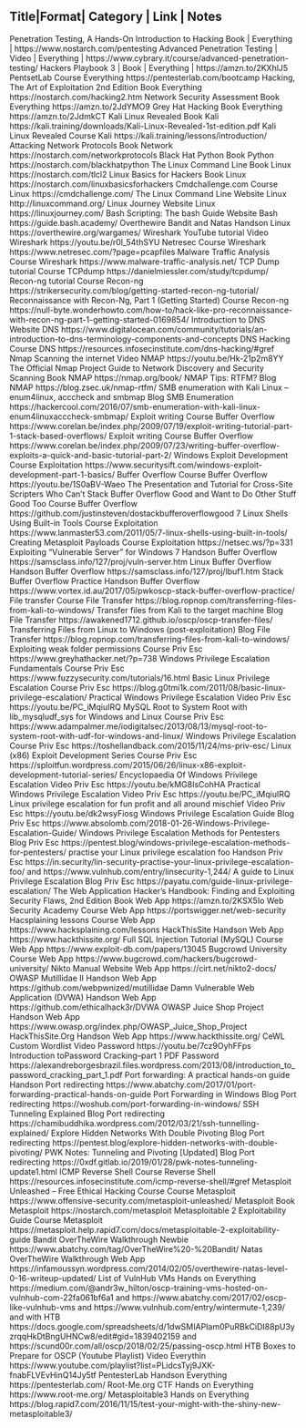 Title|Format|	Category |	Link |	Notes
-----------------------
<table>
Penetration Testing, A Hands-On Introduction to Hacking	Book |	Everything	| https://www.nostarch.com/pentesting	
Advanced Penetration Testing |	Video	| Everything |	https://www.cybrary.it/course/advanced-penetration-testing/	
Hackers Playbook 3 |	Book |	Everything |	https://amzn.to/2KXhlJ5	
PentsetLab	Course	Everything	https://pentesterlab.com/bootcamp	
Hacking, The Art of Exploitation 2nd Edition	Book	Everything	https://nostarch.com/hacking2.htm	
Network Security Assessment	Book	Everything	https://amzn.to/2JdYMO9	
Grey Hat Hacking	Book	Everything	https://amzn.to/2JdmkCT	
Kali Linux Revealed	Book	Kali	https://kali.training/downloads/Kali-Linux-Revealed-1st-edition.pdf	
Kali Linux Revealed	Course	Kali	https://kali.training/lessons/introduction/	
Attacking Network Protocols	Book	Network	https://nostarch.com/networkprotocols	
Black Hat Python	Book	Python	https://nostarch.com/blackhatpython	
The Linux Command Line	Book	Linux	https://nostarch.com/tlcl2	
Linux Basics for Hackers	Book	Linux	https://nostarch.com/linuxbasicsforhackers	
Cmdchallenge.com	Course	Linux	https://cmdchallenge.com/	
The Linux Command Line	Website	Linux	http://linuxcommand.org/	
Linux Journey	Website	Linux	https://linuxjourney.com/	
Bash Scripting: The bash Guide	Website	Bash	https://guide.bash.academy/	
Overthewire
Bandit and Natas	Handson	Linux	https://overthewire.org/wargames/	
Wireshark YouTube tutorial	Video	Wireshark	https://youtu.be/r0l_54thSYU	
Netresec	Course	Wireshark	https://www.netresec.com/?page=pcapfiles	
Malware Traffic Analysis	Course	Wireshark	https://www.malware-traffic-analysis.net/	
TCP Dump tutorial	Course	TCPdump	https://danielmiessler.com/study/tcpdump/	
Recon-ng tutorial	Course	Recon-ng	https://strikersecurity.com/blog/getting-started-recon-ng-tutorial/	
Reconnaissance with Recon-Ng, Part 1 (Getting Started)	Course	Recon-ng	https://null-byte.wonderhowto.com/how-to/hack-like-pro-reconnaissance-with-recon-ng-part-1-getting-started-0169854/	
Introduction to DNS	Website	DNS	https://www.digitalocean.com/community/tutorials/an-introduction-to-dns-terminology-components-and-concepts	
DNS Hacking	Course	DNS	https://resources.infosecinstitute.com/dns-hacking/#gref	
Nmap Scanning the internet	Video	NMAP	https://youtu.be/Hk-21p2m8YY	
The Official Nmap Project Guide to Network Discovery and Security Scanning	Book	NMAP	https://nmap.org/book/	
NMAP Tips: RTFM?	Blog	NMAP	https://blog.zsec.uk/nmap-rtfm/	
SMB enumeration with Kali Linux – enum4linux, acccheck and smbmap	Blog	SMB Enumeration	https://hackercool.com/2016/07/smb-enumeration-with-kali-linux-enum4linuxacccheck-smbmap/	
Exploit writing	Course	Buffer Overflow	https://www.corelan.be/index.php/2009/07/19/exploit-writing-tutorial-part-1-stack-based-overflows/	
Exploit writing	Course	Buffer Overflow	https://www.corelan.be/index.php/2009/07/23/writing-buffer-overflow-exploits-a-quick-and-basic-tutorial-part-2/	
Windows Exploit Development	Course	Exploitation	https://www.securitysift.com/windows-exploit-development-part-1-basics/	
Buffer Overflow	Course	Buffer Overflow	https://youtu.be/1S0aBV-Waeo	
The Presentation and Tutorial for Cross-Site Scripters Who Can’t Stack Buffer Overflow Good and Want to Do Other Stuff Good Too	Course	Buffer Overflow	https://github.com/justinsteven/dostackbufferoverflowgood	
7 Linux Shells Using Built-in Tools	Course	Exploitation	https://www.lanmaster53.com/2011/05/7-linux-shells-using-built-in-tools/	
Creating Metasploit Payloads	Course	Exploitation	https://netsec.ws/?p=331	
Exploiting “Vulnerable Server” for Windows 7	Handson	Buffer Overflow	https://samsclass.info/127/proj/vuln-server.htm	
Linux Buffer Overflow	Handson	Buffer Overflow	https://samsclass.info/127/proj/lbuf1.htm	
Stack Buffer Overflow Practice	Handson	Buffer Overflow	https://www.vortex.id.au/2017/05/pwkoscp-stack-buffer-overflow-practice/	
File transfer	Course	File Transfer	https://blog.ropnop.com/transferring-files-from-kali-to-windows/	
Transfer files from Kali to the target machine	Blog	File Transfer	https://awakened1712.github.io/oscp/oscp-transfer-files/	
Transferring Files from Linux to Windows (post-exploitation)	Blog	File Transfer	https://blog.ropnop.com/transferring-files-from-kali-to-windows/	
Exploiting weak folder permissions	Course	Priv Esc	https://www.greyhathacker.net/?p=738	
Windows Privilege Escalation Fundamentals	Course	Priv Esc	https://www.fuzzysecurity.com/tutorials/16.html	
Basic Linux Privilege Escalation	Course	Priv Esc	https://blog.g0tmi1k.com/2011/08/basic-linux-privilege-escalation/	
Practical Windows Privilege Escalation	Video	Priv Esc	https://youtu.be/PC_iMqiuIRQ	
MySQL Root to System Root with lib_mysqludf_sys for Windows and Linux	Course	Priv Esc	https://www.adampalmer.me/iodigitalsec/2013/08/13/mysql-root-to-system-root-with-udf-for-windows-and-linux/	
Windows Privilege Escalation	Course	Priv Esc	https://toshellandback.com/2015/11/24/ms-priv-esc/	
Linux (x86) Exploit Development Series	Course	Priv Esc	https://sploitfun.wordpress.com/2015/06/26/linux-x86-exploit-development-tutorial-series/	
Encyclopaedia Of Windows Privilege Escalation	Video	Priv Esc	https://youtu.be/kMG8IsCohHA	
Practical Windows Privilege Escalation	Video	Priv Esc	https://youtu.be/PC_iMqiuIRQ	
Linux privilege escalation for fun profit and all around mischief	Video	Priv Esc	https://youtu.be/dk2wsyFiosg	
Windows Privilege Escalation Guide	Blog	Priv Esc	https://www.absolomb.com/2018-01-26-Windows-Privilege-Escalation-Guide/	
Windows Privilege Escalation Methods for Pentesters	Blog	Priv Esc	https://pentest.blog/windows-privilege-escalation-methods-for-pentesters/	
practise your Linux privilege escalation foo	Handson	Priv Esc	https://in.security/lin-security-practise-your-linux-privilege-escalation-foo/ and https://www.vulnhub.com/entry/linsecurity-1,244/	
A guide to Linux Privilege Escalation	Blog	Priv Esc	https://payatu.com/guide-linux-privilege-escalation/	
The Web Application Hacker’s Handbook: Finding and Exploiting Security Flaws, 2nd Edition	Book	Web App	https://amzn.to/2KSX5Io	
Web Security Academy	Course	Web App	https://portswigger.net/web-security	
Hacsplaining lessons	Course	Web App	https://www.hacksplaining.com/lessons	
HackThisSite	Handson	Web App	https://www.hackthissite.org/	
Full SQL Injection Tutorial (MySQL)	Course	Web App	https://www.exploit-db.com/papers/13045	
Bugcrowd University	Course	Web App	https://www.bugcrowd.com/hackers/bugcrowd-university/	
Nikto Manual	Website	Web App	https://cirt.net/nikto2-docs/	
OWASP Mutillidae II	Handson	Web App	https://github.com/webpwnized/mutillidae	
Damn Vulnerable Web Application (DVWA)	Handson	Web App	https://github.com/ethicalhack3r/DVWA	
OWASP Juice Shop Project	Handson	Web App	https://www.owasp.org/index.php/OWASP_Juice_Shop_Project	
HackThisSite.Org	Handson	Web App	https://www.hackthissite.org/	
CeWL Custom Wordlist	Video	Password	https://youtu.be/7cz9OyhFFps	
Introduction toPassword Cracking–part 1	PDF	Password	https://alexandreborgesbrazil.files.wordpress.com/2013/08/introduction_to_password_cracking_part_1.pdf	
Port forwarding: A practical hands-on guide	Handson	Port redirecting	https://www.abatchy.com/2017/01/port-forwarding-practical-hands-on-guide	
Port Forwarding in Windows	Blog	Port redirecting	https://woshub.com/port-forwarding-in-windows/	
SSH Tunneling Explained	Blog	Port redirecting	https://chamibuddhika.wordpress.com/2012/03/21/ssh-tunnelling-explained/	
Explore Hidden Networks With Double Pivoting	Blog	Port redirecting	https://pentest.blog/explore-hidden-networks-with-double-pivoting/	
PWK Notes: Tunneling and Pivoting [Updated]	Blog	Port redirecting	https://0xdf.gitlab.io/2019/01/28/pwk-notes-tunneling-update1.html	
ICMP Reverse Shell	Course	Reverse Shell	https://resources.infosecinstitute.com/icmp-reverse-shell/#gref	
Metasploit Unleashed – Free Ethical Hacking Course	Course	Metasploit	https://www.offensive-security.com/metasploit-unleashed/	
Metasploit	Book	Metasploit	https://nostarch.com/metasploit	
Metasploitable 2 Exploitability Guide	Course	Metasploit	https://metasploit.help.rapid7.com/docs/metasploitable-2-exploitability-guide	
Bandit OverTheWire	Walkthrough	Newbie	https://www.abatchy.com/tag/OverTheWire%20-%20Bandit/	
Natas OverTheWire	Walkthrough	Web App	https://infamoussyn.wordpress.com/2014/02/05/overthewire-natas-level-0-16-writeup-updated/	
List of VulnHub VMs	Hands on	Everything	https://medium.com/@andr3w_hilton/oscp-training-vms-hosted-on-vulnhub-com-22fa061bf6a1 and https://www.abatchy.com/2017/02/oscp-like-vulnhub-vms and https://www.vulnhub.com/entry/wintermute-1,239/ and with HTB https://docs.google.com/spreadsheets/d/1dwSMIAPIam0PuRBkCiDI88pU3yzrqqHkDtBngUHNCw8/edit#gid=1839402159 and https://scund00r.com/all/oscp/2018/02/25/passing-oscp.html	
HTB Boxes to Prepare for OSCP (Youtube Playlist)	Video	Everythin	https://www.youtube.com/playlist?list=PLidcsTyj9JXK-fnabFLVEvHinQ14Jy5tf	
PentesterLab	Handson	Everything	https://pentesterlab.com/	
Root-Me.org CTF	Hands on	Everything	https://www.root-me.org/	
Metasploitable3	Hands on	Everything	https://blog.rapid7.com/2016/11/15/test-your-might-with-the-shiny-new-metasploitable3/	
</table>

